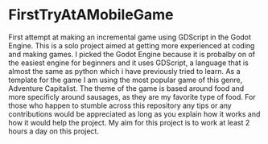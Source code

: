 # FirstTryAtAMobileGame

First attempt at making an incremental game using GDScript in the Godot Engine.
This is a solo project aimed at getting more experienced at coding and making games.
I picked the Godot Engine because it is probalby on of the easiest engine for beginners and it uses GDScript, a language that is almost the same as python which i have previously tried to learn. 
As a template for the game I am using the most popular game of this genre, Adventure Capitalist.
The theme of the game is based around food and more specificly around sausages, as they are my favorite type of food.
For those who happen to stumble across this repository any tips or any contributions would be appreciated as long as you explain how it works and how it would help the project.
My aim for this project is to work at least 2 hours a day on this project.
